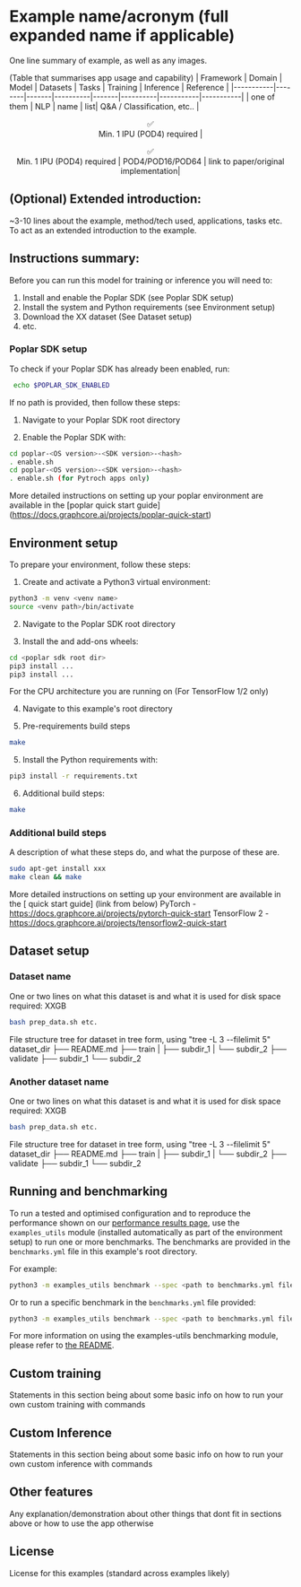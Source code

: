 # Example name/acronym (full expanded name if applicable)
One line summary of example, as well as any images.

(Table that summarises app usage and capability)
| Framework | Domain | Model | Datasets | Tasks | Training | Inference | Reference |
|-----------|--------|-------|----------|-------|----------|-----------|-----------|
| one of them | NLP | name | list| Q&A / Classification, etc.. | <p style="text-align: center;">✅ <br> Min. 1 IPU (POD4) required  | <p style="text-align: center;">✅ <br> Min. 1 IPU (POD4) required | POD4/POD16/POD64 | link to paper/original implementation|

## (Optional) Extended introduction:
~3-10 lines about the example, method/tech used, applications, tasks etc. To act as an extended introduction to the example.

## Instructions summary:
Before you can run this model for training or inference you will need to:

1. Install and enable the Poplar SDK (see Poplar SDK setup)
2. Install the system and Python requirements (see Environment setup)
3. Download the XX dataset (See Dataset setup)
4. etc.

### Poplar SDK setup
To check if your Poplar SDK has already been enabled, run:
```bash
 echo $POPLAR_SDK_ENABLED
 ```

If no path is provided, then follow these steps:
1. Navigate to your Poplar SDK root directory

2. Enable the Poplar SDK with:
```bash
cd poplar-<OS version>-<SDK version>-<hash>
. enable.sh
cd poplar-<OS version>-<SDK version>-<hash>
. enable.sh (for Pytroch apps only)
```


More detailed instructions on setting up your poplar environment are available in the [poplar quick start guide] (https://docs.graphcore.ai/projects/poplar-quick-start)

## Environment setup
To prepare your environment, follow these steps:

1. Create and activate a Python3 virtual environment:
```bash
python3 -m venv <venv name>
source <venv path>/bin/activate
```

2. Navigate to the Poplar SDK root directory

3. Install the <Framework> and <Additional for framework> add-ons wheels:
```bash
cd <poplar sdk root dir>
pip3 install ...
pip3 install ...
```
For the CPU architecture you are running on (For TensorFlow 1/2 only)

4. Navigate to this example's root directory

5. Pre-requirements build steps
```bash
make
```

5. Install the Python requirements with:
```bash
pip3 install -r requirements.txt
```

6. Additional build steps:
```bash
make
```


### Additional build steps
A description of what these steps do, and what the purpose of these are.
```bash
sudo apt-get install xxx
make clean && make
```

More detailed instructions on setting up your <framework> environment are available in the [<framework> quick start guide] (link from below)
PyTorch - https://docs.graphcore.ai/projects/pytorch-quick-start
TensorFlow 2 - https://docs.graphcore.ai/projects/tensorflow2-quick-start

## Dataset setup

### Dataset name
One or two lines on what this dataset is and what it is used for
disk space required: XXGB
```bash
bash prep_data.sh etc.
```
File structure tree for dataset in tree form, using "tree -L 3 --filelimit 5"
dataset_dir
├── README.md
├── train
|   ├── subdir_1
|   └── subdir_2
├── validate
    ├── subdir_1
    └── subdir_2

### Another dataset name
One or two lines on what this dataset is and what it is used for
disk space required: XXGB
```bash
bash prep_data.sh etc.
```
File structure tree for dataset in tree form, using "tree -L 3 --filelimit 5"
dataset_dir
├── README.md
├── train
|   ├── subdir_1
|   └── subdir_2
├── validate
    ├── subdir_1
    └── subdir_2


## Running and benchmarking

To run a tested and optimised configuration and to reproduce the performance shown on our [performance results page](https://www.graphcore.ai/performance-results), use the `examples_utils` module (installed automatically as part of the environment setup) to run one or more benchmarks. The benchmarks are provided in the `benchmarks.yml` file in this example's root directory.

For example:

```bash
python3 -m examples_utils benchmark --spec <path to benchmarks.yml file>
```

Or to run a specific benchmark in the `benchmarks.yml` file provided:

```bash
python3 -m examples_utils benchmark --spec <path to benchmarks.yml file> --benchmark <name of benchmark>
```

For more information on using the examples-utils benchmarking module, please refer to [the README](https://github.com/graphcore/examples-utils/blob/master/examples_utils/benchmarks/README.md).


## Custom training
Statements in this section being about some basic info on how to run your own custom training with commands

## Custom Inference
Statements in this section being about some basic info on how to run your own custom inference with commands

## Other features
Any explanation/demonstration about other things that dont fit in sections above or how to use the app otherwise


## License
License for this examples (standard across examples likely)

